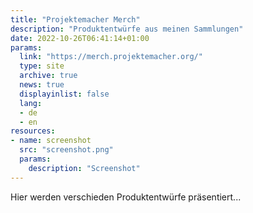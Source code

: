 ```yaml
---
title: "Projektemacher Merch"
description: "Produktentwürfe aus meinen Sammlungen"
date: 2022-10-26T06:41:14+01:00
params:
  link: "https://merch.projektemacher.org/"
  type: site
  archive: true
  news: true
  displayinlist: false
  lang:
  - de
  - en
resources:
- name: screenshot
  src: "screenshot.png"
  params:
    description: "Screenshot"
---
```


Hier werden verschieden Produktentwürfe präsentiert...

